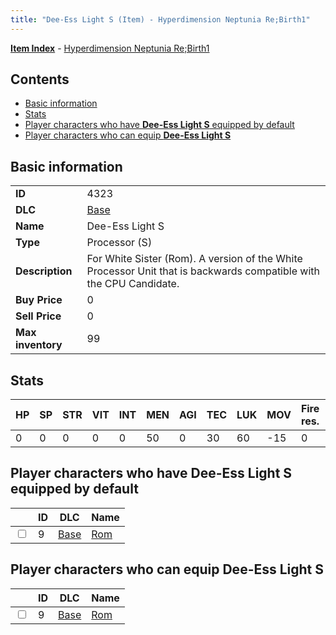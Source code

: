 ```yaml
---
title: "Dee-Ess Light S (Item) - Hyperdimension Neptunia Re;Birth1"
---
```


[**Item Index**](/neptunia/rb1/item/index.html) - [Hyperdimension Neptunia Re;Birth1](/neptunia/rb1)

## Contents

- [Basic information](#basic-information)
- [Stats](#stats)
- [Player characters who have **Dee-Ess Light S** equipped by default](#player-characters-who-have-dee-ess-light-s-equipped-by-default)
- [Player characters who can equip **Dee-Ess Light S**](#player-characters-who-can-equip-dee-ess-light-s)

## Basic information

|   |   |
| -- | -- |
| **ID** | 4323 |
| **DLC** | [Base](/neptunia/rb1/dlc/1-base.html) |
| **Name** | Dee-Ess Light S |
| **Type** | Processor (S) |
| **Description** | For White Sister (Rom). A version of the White Processor Unit that is backwards compatible with the CPU Candidate. |
| **Buy Price** | 0 |
| **Sell Price** | 0 |
| **Max inventory** | 99 |

## Stats

| HP | SP | STR | VIT | INT | MEN | AGI | TEC | LUK | MOV | Fire res. | Ice res. | Wind res. | Lightning res. |
| -- | -- | --- | --- | --- | --- | --- | --- | --- | --- | --------- | -------- | --------- | -------------- |
| 0 | 0 | 0 | 0 | 0 | 50 | 0 | 30 | 60 | -15 | 0 | 0 | 0 | 0 |

## Player characters who have **Dee-Ess Light S** equipped by default

|    | ID | DLC | Name |
| -- | -- | --- | ---- |
| <input type="checkbox" id="rb1-player-1-9" class="trackbox" /> | 9 | [Base](/neptunia/rb1/dlc/1-base.html) | [Rom](/neptunia/rb1/player/1-9-rom.html) |

## Player characters who can equip **Dee-Ess Light S**

|    | ID | DLC | Name |
| -- | -- | --- | ---- |
| <input type="checkbox" id="rb1-player-1-9" class="trackbox" /> | 9 | [Base](/neptunia/rb1/dlc/1-base.html) | [Rom](/neptunia/rb1/player/1-9-rom.html) |